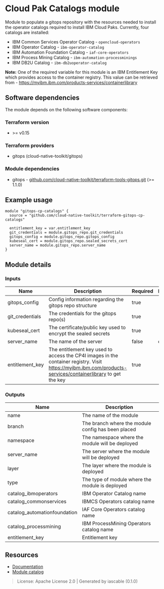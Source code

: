 # Cloud Pak Catalogs module

Module to populate a gitops repository with the resources needed to install the operator catalogs required to install IBM Cloud Paks.
Currently, four catalogs are installed:

- IBM Common Services Operator Catalog - `opencloud-operators`
- IBM Operator Catalog - `ibm-operator-catalog`
- IBM Automation Foundation Catalog - `iaf-core-operators`
- IBM Process Mining Catalog - `ibm-automation-processminings`
- IBM DB2U Catalog - `ibm-db2uoperator-catalog`

**Note:** One of the required variable for this module is an IBM Entitlement Key which provides access to the container registry. This value can be retrieved from - https://myibm.ibm.com/products-services/containerlibrary


## Software dependencies

The module depends on the following software components:

### Terraform version

- \>= v0.15

### Terraform providers


- gitops (cloud-native-toolkit/gitops)

### Module dependencies


- gitops - [github.com/cloud-native-toolkit/terraform-tools-gitops.git](https://github.com/cloud-native-toolkit/terraform-tools-gitops.git) (>= 1.1.0)

## Example usage

```hcl
module "gitops-cp-catalogs" {
  source = "github.com/cloud-native-toolkit/terraform-gitops-cp-catalogs"

  entitlement_key = var.entitlement_key
  git_credentials = module.gitops_repo.git_credentials
  gitops_config = module.gitops_repo.gitops_config
  kubeseal_cert = module.gitops_repo.sealed_secrets_cert
  server_name = module.gitops_repo.server_name
}

```

## Module details

### Inputs

| Name | Description | Required | Default | Source |
|------|-------------|---------|----------|--------|
| gitops_config | Config information regarding the gitops repo structure | true |  | gitops.gitops_config |
| git_credentials | The credentials for the gitops repo(s) | true |  | gitops.git_credentials |
| kubeseal_cert | The certificate/public key used to encrypt the sealed secrets | true |  | gitops.sealed_secrets_cert |
| server_name | The name of the server | false | default | gitops.server_name |
| entitlement_key | The entitlement key used to access the CP4I images in the container registry. Visit https://myibm.ibm.com/products-services/containerlibrary to get the key | true |  |  |

### Outputs

| Name | Description |
|------|-------------|
| name | The name of the module |
| branch | The branch where the module config has been placed |
| namespace | The namespace where the module will be deployed |
| server_name | The server where the module will be deployed |
| layer | The layer where the module is deployed |
| type | The type of module where the module is deployed |
| catalog_ibmoperators | IBM Operator Catalog name |
| catalog_commonservices | IBMCS Operators catalog name |
| catalog_automationfoundation | IAF Core Operators catalog name |
| catalog_processmining | IBM ProcessMining Operators catalog name |
| entitlement_key | Entitlement key |

## Resources

- [Documentation](https://operate.cloudnativetoolkit.dev)
- [Module catalog](https://modules.cloudnativetoolkit.dev)

> License: Apache License 2.0 | Generated by iascable (0.1.0)
